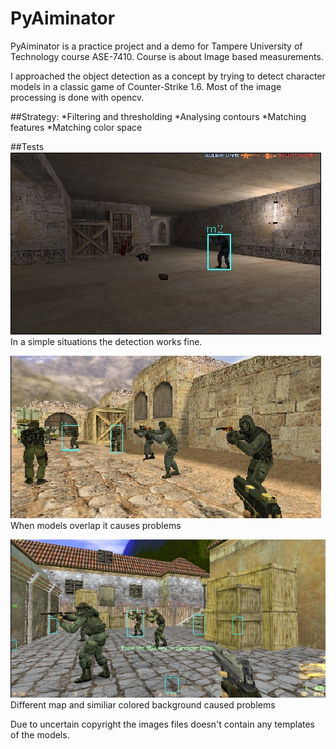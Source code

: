 # PyAiminator

PyAiminator is a practice project and a demo for Tampere University of Technology
course ASE-7410. Course is about Image based measurements.

I approached the object detection as a concept by trying to detect character models
in a classic game of Counter-Strike 1.6. Most of the image processing is done with 
opencv.

##Strategy:
*Filtering and thresholding
*Analysing contours
*Matching features
*Matching color space

##Tests
![Test 1](/images/test/test1.jpg)
In a simple situations the detection works fine.

![Test 2](/images/test/test2.jpg)
When models overlap it causes problems

![Test 3](/images/test/test3.jpg)
Different map and similiar colored background caused problems

Due to uncertain copyright the images files doesn't contain any templates of the 
models.